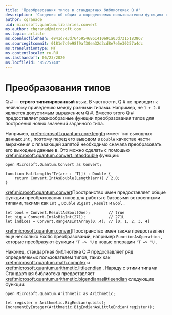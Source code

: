 ```yaml
---
title: 'Преобразования типов в стандартных библиотеках Q #'
description: 'Сведения об общих и определяемых пользователем функциях преобразования типов в стандартных библиотеках Q #.'
author: cgranade
uid: microsoft.quantum.libraries.convert
ms.author: chgranad@microsoft.com
ms.topic: article
ms.openlocfilehash: e941d7e3d76459546861410e91a03d7315183867
ms.sourcegitcommit: 0181e7c9e98f9af30ea32d3cd8e7e5e30257a4dc
ms.translationtype: MT
ms.contentlocale: ru-RU
ms.lasthandoff: 06/23/2020
ms.locfileid: "85275740"
---
```

# <a name="type-conversions"></a>Преобразования типов #

Q # — **строго типизированный** язык.
В частности, Q # не приводит к неявному приведению между разными типами. Например, не `1 + 2.0` является допустимым выражением Q #.
Вместо этого Q # предоставляет разнообразные функции преобразования типов для построения новых значений заданного типа.

Например, <xref:microsoft.quantum.core.length> имеет тип выходных данных `Int` , поэтому перед его выводом в `Double` качестве части выражения с плавающей запятой необходимо сначала преобразовать его выходные данные в.
Это можно сделать с помощью <xref:microsoft.quantum.convert.intasdouble> функции:

```qsharp
open Microsoft.Quantum.Convert as Convert;

function HalfLength<'T>(arr : 'T[]) : Double {
    return Convert.IntAsDouble(Length(arr)) / 2.0;
}
```

<xref:microsoft.quantum.convert>Пространство имен предоставляет общие функции преобразования типов для работы с базовыми встроенными типами, такими как `Int` ,, `Double` `BigInt` , `Result` и `Bool` .

```qsharp
let bool = Convert.ResultAsBool(One);        // true
let big = Convert.IntAsBigInt(271);          // 271L
let indices = Convert.RangeAsIntArray(0..4); // [0, 1, 2, 3, 4]
```

<xref:microsoft.quantum.convert>Пространство имен также предоставляет еще несколько Exotic преобразований, например `FunctionAsOperation` , которые преобразуют функции `'T -> 'U` в новые операции `'T => 'U` .

Наконец, стандартная библиотека Q # предоставляет ряд определяемых пользователем типов, таких как <xref:microsoft.quantum.math.complex> и <xref:microsoft.quantum.arithmetic.littleendian> .
Наряду с этими типами Стандартная библиотека предоставляет <xref:microsoft.quantum.arithmetic.bigendianaslittleendian> следующие функции:

```Q#
open Microsoft.Quantum.Arithmetic as Arithmetic;

let register = Arithmetic.BigEndian(qubits);
IncrementByInteger(Arithmetic.BigEndianAsLittleEndian(register));
```
